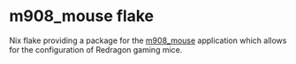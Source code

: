 # m908_mouse flake
Nix flake providing a package for the [m908_mouse](https://github.com/dokutan/mouse_m908) application which allows for the configuration of Redragon gaming mice.

